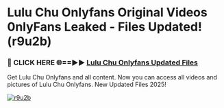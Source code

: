 # Lulu Chu Onlyfans Original Videos 0nlyFans Leaked - Files Updated! (r9u2b)

<h3>🔴 CLICK HERE 🌐==►► <a href="https://tinyurl.com/2jnfzry5" rel="nofollow">Lulu Chu Onlyfans Updated Files</a></h3>

Get Lulu Chu Onlyfans and all content. Now you can access all videos and pictures of Lulu Chu Onlyfans. New Updated Files 2025!

[![r9u2b](https://i.imgur.com/GyGTBgg.gif)](https://tinyurl.com/2jnfzry5)
